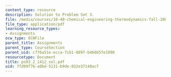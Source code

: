 ```yaml
---
content_type: resource
description: Solution to Problem Set 3.
file: /media/courses/10-40-chemical-engineering-thermodynamics-fall-2003/7fd99f76a8bd5131b9de032e37140ac7_ps03_2_1412_sol.pdf
file_type: application/pdf
learning_resource_types:
- Assignments
ocw_type: OCWFile
parent_title: Assignments
parent_type: CourseSection
parent_uid: c776a51e-ecca-7cb1-889f-b466b5fe1890
resourcetype: Document
title: ps03_2_1412_sol.pdf
uid: 7fd99f76-a8bd-5131-b9de-032e37140ac7
---
```

